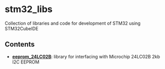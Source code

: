 # stm32_libs
Collection of libraries and code for development of STM32 using STM32CubeIDE

## Contents
* [**eeprom_24LC02B**](/eeprom_24LC02B): library for interfacing with Microchip 24LC02B 2kb I2C EEPROM